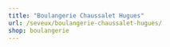 ```yaml
---
title: "Boulangerie Chaussalet Hugues"
url: /seveux/boulangerie-chaussalet-hugues/
shop: boulangerie
---
```

